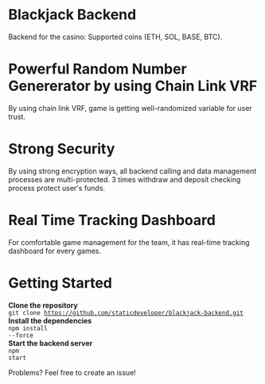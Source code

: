 # Blackjack Backend
Backend for the casino: Supported coins (ETH, SOL, BASE, BTC).

# Powerful Random Number Genererator by using Chain Link VRF
By using chain link VRF, game is getting well-randomized variable for user trust.

# Strong Security
By using strong encryption ways, all backend calling and data management processes are multi-protected. 
3 times withdraw and deposit checking process protect user's funds.

# Real Time Tracking Dashboard
For comfortable game management for the team, it has real-time tracking dashboard for every games.


# Getting Started

<b>Clone the repository</b>
<br>
<code>git clone https://github.com/staticdeveloper/blackjack-backend.git</code>
<br>
<b>Install the dependencies</b>
<br>
<code>npm install --force</code>
<br>
<b>Start the backend server</b>
<br>
<code>npm start</code>

Problems? Feel free to create an issue!
